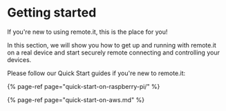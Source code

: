 # Getting started

If you're new to using remote.it, this is the place for you!

In this section, we will show you how to get up and running with remote.it on a real device and start securely remote connecting and controlling your devices.

Please follow our Quick Start guides if you're new to remote.it:

{% page-ref page="quick-start-on-raspberry-pi/" %}

{% page-ref page="quick-start-on-aws.md" %}

